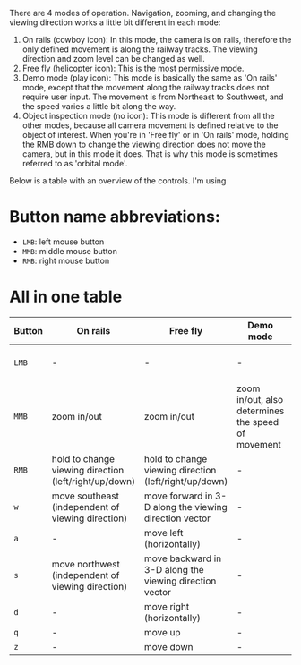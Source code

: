 There are 4 modes of operation. Navigation, zooming, and changing the viewing direction works a little bit different in each mode:

1. On rails (cowboy icon): In this mode, the camera is on rails, therefore the only defined movement is along the railway tracks. The viewing direction and zoom level can be changed as well.
2. Free fly (helicopter icon): This is the most permissive mode.
3. Demo mode (play icon): This mode is basically the same as 'On rails' mode, except that the movement along the railway tracks does not require user input. The movement is from Northeast to Southwest, and the speed varies a little bit along the way.
4. Object inspection mode (no icon): This mode is different from all the other modes, because all camera movement is defined relative to the object of interest. When you're in 'Free fly' or in 'On rails' mode, holding the RMB down to change the viewing direction does not move the camera, but in this mode it does. That is why this mode is sometimes referred to as 'orbital mode'.

Below is a table with an overview of the controls. I'm using

# Button name abbreviations:

- ``LMB``: left mouse button
- ``MMB``: middle mouse button
- ``RMB``: right mouse button


# All in one table<a label="dasdasd">

| Button | On rails | Free fly | Demo mode | Object inspection mode |
| --- | --- | --- | --- | --- |
| ``LMB`` | - | - | - | hold to rotate around the selected object |
| ``MMB`` | zoom in/out | zoom in/out | zoom in/out, also determines the speed of movement | zoom in/out |
| ``RMB`` | hold to change viewing direction (left/right/up/down) | hold to change viewing direction (left/right/up/down) | - | pan left/right/up/down |
| ``w`` | move southeast (independent of viewing direction) | move forward in 3-D along the viewing direction vector | - | - |
| ``a`` | - | move left (horizontally) | - | - |
| ``s`` | move northwest (independent of viewing direction) | move backward in 3-D along the viewing direction vector | - | - |
| ``d`` | - | move right (horizontally) | - | - |
| ``q`` | - | move up | - | - |
| ``z`` | - | move down | - | - |






